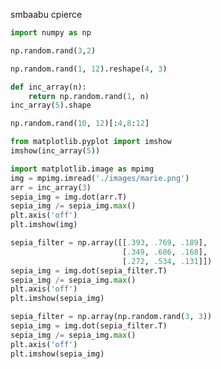 
smbaabu
cpierce


```python
import numpy as np
```


```python
np.random.rand(3,2)
```







```python
np.random.rand(1, 12).reshape(4, 3)
```








```python
def inc_array(n):
    return np.random.rand(1, n)
inc_array(5).shape
```









```python
np.random.rand(10, 12)[:4,8:12]
```







```python
from matplotlib.pyplot import imshow
imshow(inc_array(5))
```



```python
import matplotlib.image as mpimg
img = mpimg.imread('./images/marie.png')
arr = inc_array(3)
sepia_img = img.dot(arr.T)
sepia_img /= sepia_img.max()
plt.axis('off')
plt.imshow(img)
```






```python
sepia_filter = np.array([[.393, .769, .189],
                         [.349, .686, .168],
                         [.272, .534, .131]])
sepia_img = img.dot(sepia_filter.T)
sepia_img /= sepia_img.max()
plt.axis('off')
plt.imshow(sepia_img)
```




```python
sepia_filter = np.array(np.random.rand(3, 3))
sepia_img = img.dot(sepia_filter.T)
sepia_img /= sepia_img.max()
plt.axis('off')
plt.imshow(sepia_img)
```
